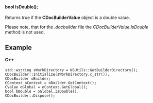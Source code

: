 #### bool IsDouble();

Returns true if the **CDocBuilderValue** object is a double value.

Please note, that for the *.docbuilder* file the *CDocBuilderValue.IsDouble* method is not used.

## Example

#### C++

```
std::wstring sWorkDirectory = NSUtils::GetBuilderDirectory();
CDocBuilder::Initialize(sWorkDirectory.c_str());
CDocBuilder oBuilder;
CContext oContext = oBuilder.GetContext();
CValue oGlobal = oContext.GetGlobal();
bool bDouble = oGlobal.IsDouble();
CDocBuilder::Dispose();
```
